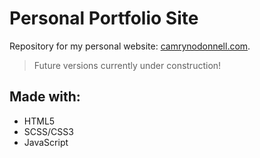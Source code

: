 # Personal Portfolio Site
Repository for my personal website: [camrynodonnell.com](camrynodonnell.com).
> Future versions currently under construction!

## Made with:
- HTML5
- SCSS/CSS3
- JavaScript
